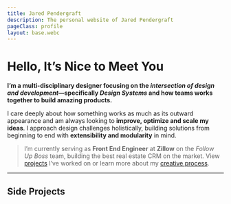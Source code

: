 ```yaml
---
title: Jared Pendergraft
description: The personal website of Jared Pendergraft
pageClass: profile
layout: base.webc
---
```


<profile-wrap webc:nokeep>

# Hello, It’s Nice to Meet You

**I’m a multi-disciplinary designer focusing on the _intersection of design and development_—specifically _Design Systems_ and how teams works together to build amazing products.**

I care deeply about how something works as much as its outward appearance and am always looking to **improve, optimize and scale my ideas**. I approach design challenges holistically, building solutions from beginning to end with **extensibility and modularity** in mind.

</profile-wrap>

> I’m currently serving as **Front End Engineer** at **Zillow** on the _Follow Up Boss_ team, building the best real estate CRM on the market. View [projects](/#side-projects) I’ve worked on or learn more about my [creative process](/hire/#my-creative-process).

---

## Side Projects

<section class="gallery-sides flow__align--block-start flow__grid flow__grid--columns-auto flow__gap--m">
<gallery-item-side webc:for="(project,index) of this.projects.filter(project => project.type === 'side')" :project="project" webc:nokeep></gallery-item-side>
</section>
